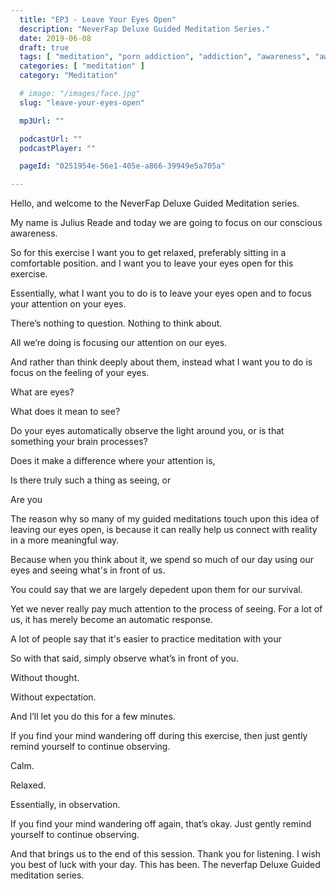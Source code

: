 ```yaml
---
  title: "EP3 - Leave Your Eyes Open"
  description: "NeverFap Deluxe Guided Meditation Series."
  date: 2019-06-08
  draft: true
  tags: [ "meditation", "porn addiction", "addiction", "awareness", "awareness exercises", "perspective", "nofap", "neverfap", "neverfap deluxe" ]
  categories: [ "meditation" ]
  category: "Meditation"

  # image: "/images/face.jpg"
  slug: "leave-your-eyes-open"

  mp3Url: ""

  podcastUrl: ""
  podcastPlayer: ""

  pageId: "0251954e-56e1-405e-a866-39949e5a705a"

---
```


Hello, and welcome to the NeverFap Deluxe Guided Meditation series.

My name is Julius Reade and today we are going to focus on our conscious awareness.

So for this exercise I want you to get relaxed, preferably sitting in a comfortable position. and I want you to leave your eyes open for this exercise.

Essentially, what I want you to do is to leave your eyes open and to focus your attention on your eyes. 

There’s nothing to question. Nothing to think about. 

All we’re doing is focusing our attention on our eyes.

And rather than think deeply about them, instead what I want you to do is focus on the feeling of your eyes. 

What are eyes? 

What does it mean to see?

Do your eyes automatically observe the light around you, or is that something your brain processes?

Does it make a difference where your attention is, 



Is there truly such a thing as seeing, or 

Are you 


The reason why so many of my guided meditations touch upon this idea of leaving our eyes open, is because it can really help us connect with reality in a more meaningful way. 

Because when you think about it, we spend so much of our day using our eyes and seeing what's in front of us. 

You could say that we are largely depedent upon them for our survival.

Yet we never really pay much attention to the process of seeing. For a lot of us, it has merely become an automatic response.







A lot of people say that it's easier to practice meditation with your 


So with that said, simply observe what’s in front of you.

Without thought.

Without expectation.

And I’ll let you do this for a few minutes.


If you find your mind wandering off during this exercise, then just gently remind yourself to continue observing.



Calm.

Relaxed.

Essentially, in observation.




If you find your mind wandering off again, that’s okay. Just gently remind yourself to continue observing.


And that brings us to the end of this session. Thank you for listening. I wish you best of luck with your day. This has been. The neverfap Deluxe Guided meditation series.


